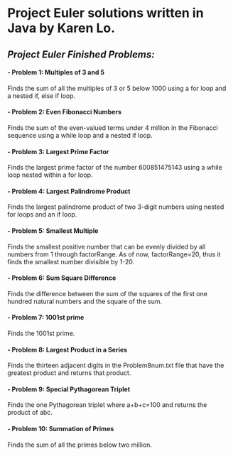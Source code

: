 # Project Euler solutions written in Java by Karen Lo.

## *Project Euler Finished Problems:*
#### - Problem 1: Multiples of 3 and 5
Finds the sum of all the multiples of 3 or 5 below 1000 using a for loop and a nested if, else if loop.
#### - Problem 2: Even Fibonacci Numbers
Finds the sum of  the even-valued terms under 4 million in the Fibonacci sequence using a while loop and a nested if loop.
#### - Problem 3: Largest Prime Factor
Finds the largest prime factor of the number 600851475143 using a while loop nested within a for loop.
#### - Problem 4: Largest Palindrome Product
Finds the largest palindrome product of two 3-digit numbers using nested for loops and an if loop.
#### - Problem 5: Smallest Multiple
Finds the smallest positive number that can be evenly divided by all numbers from 1 through factorRange. As of now, factorRange=20, thus it finds the smallest number divisible by 1-20.
#### - Problem 6: Sum Square Difference
Finds the difference between the sum of the squares of the first one hundred natural numbers and the square of the sum.
#### - Problem 7: 1001st prime
Finds the 1001st prime.
#### - Problem 8: Largest Product in a Series
Finds the thirteen adjacent digits in the Problem8num.txt file that have the greatest product and returns that product.
#### - Problem 9: Special Pythagorean Triplet
Finds the one Pythagorean triplet where a+b+c=100 and returns the product of abc.
#### - Problem 10: Summation of Primes
Finds the sum of all the primes below two million.
